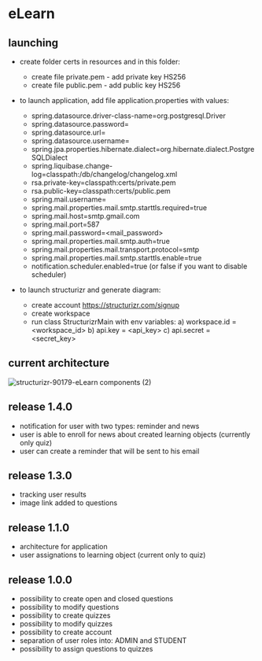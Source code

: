 # eLearn
## launching
  * create folder certs in resources and in this folder:
    - create file private.pem - add private key HS256
    - create file public.pem - add public key HS256
  * to launch application, add file application.properties with values:
    - spring.datasource.driver-class-name=org.postgresql.Driver
    - spring.datasource.password=<password>
    - spring.datasource.url=<url>
    - spring.datasource.username=<username>
    - spring.jpa.properties.hibernate.dialect=org.hibernate.dialect.PostgreSQLDialect
    - spring.liquibase.change-log=classpath:/db/changelog/changelog.xml
    - rsa.private-key=classpath:certs/private.pem
    - rsa.public-key=classpath:certs/public.pem
    - spring.mail.username=<mail>
    - spring.mail.properties.mail.smtp.starttls.required=true
    - spring.mail.host=smtp.gmail.com
    - spring.mail.port=587
    - spring.mail.password=<mail_password>
    - spring.mail.properties.mail.smtp.auth=true
    - spring.mail.properties.mail.transport.protocol=smtp
    - spring.mail.properties.mail.smtp.starttls.enable=true
    - notification.scheduler.enabled=true (or false if you want to disable scheduler)
   
  * to launch structurizr and generate diagram:
    - create account https://structurizr.com/signup
    - create workspace
    - run class StructurizrMain with env variables:
      a) workspace.id = <workspace_id>
      b) api.key = <api_key>
      c) api.secret = <secret_key>
## current architecture

![structurizr-90179-eLearn components (2)](https://github.com/erykov1/eLearn/assets/62502523/370e0e45-8da4-453a-beec-4ce32e74f233)

## release 1.4.0
  - notification for user with two types: reminder and news
  - user is able to enroll for news about created learning objects (currently only quiz)
  - user can create a reminder that will be sent to his email 
## release 1.3.0
  - tracking user results
  - image link added to questions
## release 1.1.0
  - architecture for application
  - user assignations to learning object (current only to quiz)
## release 1.0.0
  - possibility to create open and closed questions
  - possibility to modify questions
  - possibility to create quizzes
  - possibility to modify quizzes
  - possibility to create account
  - separation of user roles into: ADMIN and STUDENT
  - possibility to assign questions to quizzes
